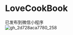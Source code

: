 # LoveCookBook

已发布到微信小程序  
![gh_2d728aca7780_258](https://github.com/boredream/LoveCookBook-UniApp/assets/3667572/4353129c-5a5a-4ea5-b4a8-d8aa026c25bf)
